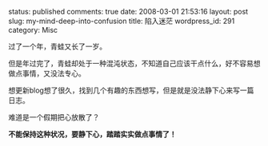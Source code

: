 status: published
comments: true
date: 2008-03-01 21:53:16
layout: post
slug: my-mind-deep-into-confusion
title: 陷入迷茫
wordpress_id: 291
category: Misc

过了一个年，青蛙又长了一岁。

但是年过完了，青蛙却处于一种混沌状态，不知道自己应该干点什么，好不容易想做点事情，又没法专心。

想更新blog想了很久，找到几个有趣的东西想写，但是就是没法静下心来写一篇日志。

难道是一个假期把心放散了？

**不能保持这种状况，要静下心，踏踏实实做点事情了！**
